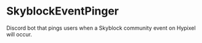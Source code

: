 # SkyblockEventPinger

Discord bot that pings users when a Skyblock community event on Hypixel will occur.
